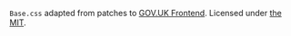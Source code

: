 `Base.css` adapted from patches to [GOV.UK Frontend](https://github.com/alphagov/govuk-frontend). Licensed under [the MIT](https://github.com/alphagov/govuk-frontend/blob/master/LICENSE.txt).
